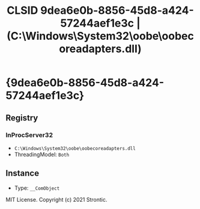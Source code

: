 ﻿---
title: "CLSID 9dea6e0b-8856-45d8-a424-57244aef1e3c | (C:\\Windows\\System32\\oobe\\oobecoreadapters.dll)"
excerpt: What is COM-Object CLSID 9dea6e0b-8856-45d8-a424-57244aef1e3c?
---

# {9dea6e0b-8856-45d8-a424-57244aef1e3c}


## Registry


### InProcServer32

* `C:\Windows\System32\oobe\oobecoreadapters.dll`
* ThreadingModel: `Both`

## Instance

* Type: `__ComObject`

MIT License. Copyright (c) 2021 Strontic.


